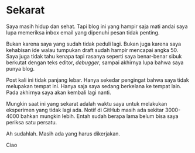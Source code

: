 # Sekarat

Saya masih hidup dan sehat. Tapi blog ini yang hampir saja mati andai saya lupa memeriksa inbox email yang dipenuhi pesan tidak penting.

Bukan karena saya yang sudah tidak peduli lagi. Bukan juga karena saya kehabisan ide walau tumpukan draft sudah hampir mencapai angka 50. Saya juga tidak tahu kenapa tapi rasanya seperti saya benar-benar sibuk berkutat dengan teks editor, *debugger*, sampai akhirnya lupa bahwa saya punya blog.

Post kali ini tidak panjang lebar. Hanya sekedar pengingat bahwa saya tidak melupakan tempat ini. Hanya saja saya sedang berkelana ke tempat lain. Pada akhirnya saya akan kembali lagi nanti.

Mungkin saat ini yang sekarat adalah waktu saya untuk melakukan eksperimen yang tidak lagi ada. Notif di GitHub masih ada sekitar 3000-4000 bahkan mungkin lebih. Entah sudah berapa lama belum bisa saya periksa satu persatu.

Ah sudahlah. Masih ada yang harus dikerjakan.

Ciao
